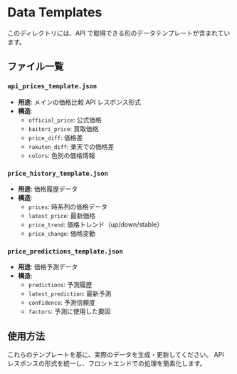 # Data Templates

このディレクトリには、API で取得できる形のデータテンプレートが含まれています。

## ファイル一覧

### `api_prices_template.json`

- **用途**: メインの価格比較 API レスポンス形式
- **構造**:
  - `official_price`: 公式価格
  - `kaitori_price`: 買取価格
  - `price_diff`: 価格差
  - `rakuten_diff`: 楽天での価格差
  - `colors`: 色別の価格情報

### `price_history_template.json`

- **用途**: 価格履歴データ
- **構造**:
  - `prices`: 時系列の価格データ
  - `latest_price`: 最新価格
  - `price_trend`: 価格トレンド（up/down/stable）
  - `price_change`: 価格変動

### `price_predictions_template.json`

- **用途**: 価格予測データ
- **構造**:
  - `predictions`: 予測履歴
  - `latest_prediction`: 最新予測
  - `confidence`: 予測信頼度
  - `factors`: 予測に使用した要因

## 使用方法

これらのテンプレートを基に、実際のデータを生成・更新してください。
API レスポンスの形式を統一し、フロントエンドでの処理を簡素化します。
